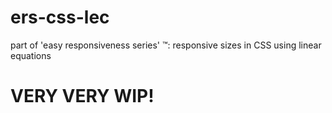 # ers-css-lec
part of 'easy responsiveness series' ™: responsive sizes in CSS using linear equations

# VERY VERY WIP!
